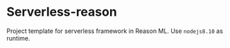 # Serverless-reason

Project template for serverless framework in Reason ML. Use `nodejs8.10` as runtime.
